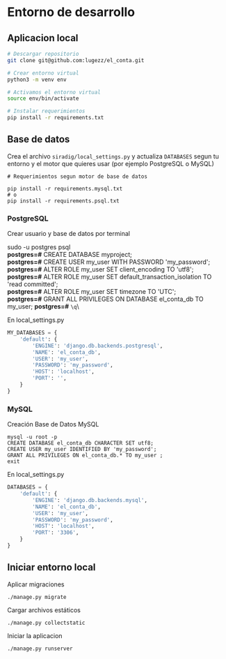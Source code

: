# Entorno de desarrollo

## Aplicacion local

```bash
# Descargar repositorio
git clone git@github.com:lugezz/el_conta.git

# Crear entorno virtual
python3 -m venv env

# Activamos el entorno virtual
source env/bin/activate

# Instalar requerimientos
pip install -r requirements.txt

```

## Base de datos

Crea el archivo `siradig/local_settings.py` y actualiza `DATABASES`
segun tu entorno y el motor que quieres usar (por ejemplo PostgreSQL o MySQL)

```
# Requerimientos segun motor de base de datos

pip install -r requirements.mysql.txt
# o
pip install -r requirements.psql.txt
```

### PostgreSQL

Crear usuario y base de datos por terminal


sudo -u postgres psql\
**postgres=#** CREATE DATABASE myproject;\
**postgres=#** CREATE USER my_user WITH PASSWORD 'my_password';\
**postgres=#** ALTER ROLE my_user SET client_encoding TO 'utf8';\
**postgres=#** ALTER ROLE my_user SET default_transaction_isolation TO 'read committed';\
**postgres=#** ALTER ROLE my_user SET timezone TO 'UTC';\
**postgres=#** GRANT ALL PRIVILEGES ON DATABASE el_conta_db TO my_user;
**postgres=#** ```\q```\


En local_settings.py

```python
MY_DATABASES = {
    'default': {
        'ENGINE': 'django.db.backends.postgresql',
        'NAME': 'el_conta_db',
        'USER': 'my_user',
        'PASSWORD': 'my_password',
        'HOST': 'localhost',
        'PORT': '',
    }
}
```

### MySQL

Creación Base de Datos MySQL
```
mysql -u root -p
CREATE DATABASE el_conta_db CHARACTER SET utf8;
CREATE USER my_user IDENTIFIED BY 'my_password';
GRANT ALL PRIVILEGES ON el_conta_db.* TO my_user ;
exit
```

En local_settings.py

```python
DATABASES = {
    'default': {
        'ENGINE': 'django.db.backends.mysql',
        'NAME': 'el_conta_db',
        'USER': 'my_user',
        'PASSWORD': 'my_password',
        'HOST': 'localhost',
        'PORT': '3306',
    }
}
```

## Iniciar entorno local

Aplicar migraciones
```
./manage.py migrate
```
Cargar archivos estáticos

```
./manage.py collectstatic
```

Iniciar la aplicacion

```
./manage.py runserver
```
